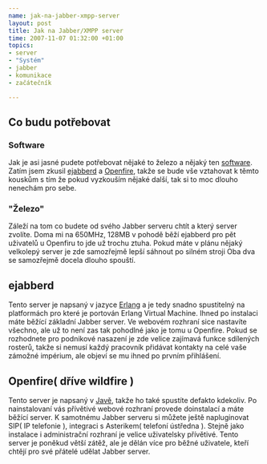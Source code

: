 ```yaml
--- 
name: jak-na-jabber-xmpp-server
layout: post
title: Jak na Jabber/XMPP server
time: 2007-11-07 01:32:00 +01:00
topics: 
- server
- "Systém"
- jabber
- komunikace
- začátečník

---
```

## Co budu potřebovat
### Software

Jak je asi jasné pudete potřebovat nějaké to železo a nějaký ten <a title="Seznam Jabber serverů" href="http://www.jabber.org/software/servers.shtml" target="_blank">software</a>. Zatím jsem zkusil <a title="Stránky projektu" href="http://www.process-one.net/en/ejabberd/" target="_blank">ejabberd</a> a <a title="Stránky projektu" href="http://www.igniterealtime.org/projects/openfire/" target="_blank">Openfire</a>, takže se bude vše vztahovat k těmto kouskům s tím že pokud vyzkouším nějaké další, tak si to moc dlouho nenechám pro sebe.

### "Železo"

Záleží na tom co budete od svého Jabber serveru chtít a který server zvolíte. Doma mi na 650MHz, 128MB v pohodě běží ejabberd pro pět uživatelů u Openfiru to jde už trochu ztuha. Pokud máte v plánu nějaký velkolepý server je zde samozřejmě lepší sáhnout po silném stroji Oba dva se samozřejmě docela dlouho spouští.

## ejabberd

Tento server je napsaný v jazyce <a title="Stránky projektu" href="http://www.erlang.org/starting.html">Erlang</a> a je tedy snadno spustitelný na platformách pro které je portován Erlang Virtual Machine. Ihned po instalaci máte běžící základní Jabber server. Ve webovém rozhraní sice nastavíte všechno, ale už to není zas tak pohodlné jako je tomu u Openfire. Pokud se rozhodnete pro podnikové nasazení je zde velice zajímavá funkce sdílených rosterů, takže si nemusí každý pracovník přidávat kontakty na celé vaše zámožné impérium, ale objeví se mu ihned po prvním přihlášení.

## Openfire( dříve wildfire )

Tento server je napsaný v <a title="Český portál o Javě" href="http://java.cz/">Javě</a>, takže ho také spustíte defakto kdekoliv. Po nainstalovaní vás přívětivé webové rozhraní provede doinstalací a máte běžící server. K samotnému Jabber serveru si můžete ještě napluginovat SIP( IP telefonie ), integraci s Asterikem( telefoní ústředna ). Stejně jako instalace i administrační rozhraní je velice uživatelsky přívětivé. Tento server je poněkud větší zátěž, ale je dělán více pro běžné uživatele, kteří chtějí pro své přátelé udělat Jabber server.
